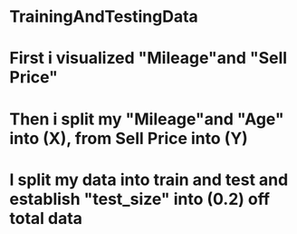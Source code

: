 # TrainingAndTestingData
# First i visualized "Mileage"and "Sell Price"
# Then i split my  "Mileage"and "Age" into (X), from Sell Price into (Y)
# I split my data into train and test and establish "test_size" into (0.2) off total data
